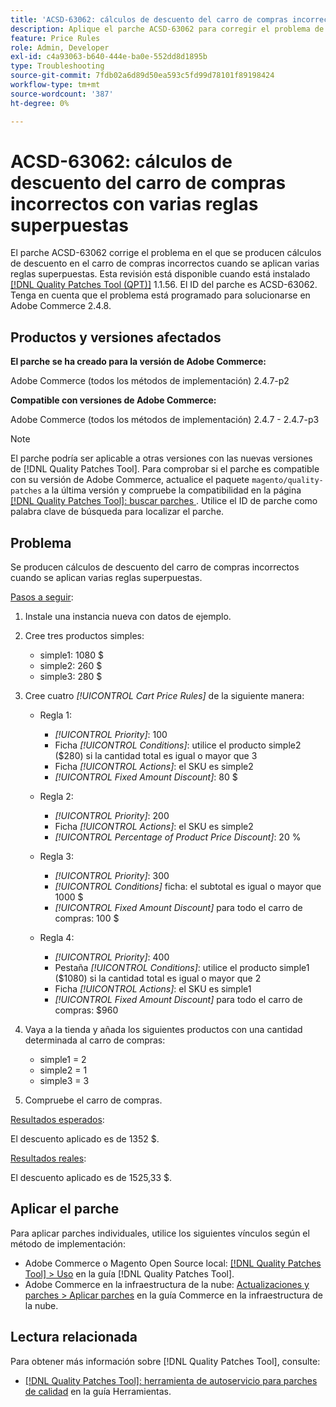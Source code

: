 ```yaml
---
title: 'ACSD-63062: cálculos de descuento del carro de compras incorrectos con varias reglas superpuestas'
description: Aplique el parche ACSD-63062 para corregir el problema de Adobe Commerce donde se producen cálculos incorrectos de descuento en el carro de compras cuando se aplican varias reglas superpuestas.
feature: Price Rules
role: Admin, Developer
exl-id: c4a93063-b640-444e-ba0e-552dd8d1895b
type: Troubleshooting
source-git-commit: 7fdb02a6d89d50ea593c5fd99d78101f89198424
workflow-type: tm+mt
source-wordcount: '387'
ht-degree: 0%

---
```


# ACSD-63062: cálculos de descuento del carro de compras incorrectos con varias reglas superpuestas

El parche ACSD-63062 corrige el problema en el que se producen cálculos de descuento en el carro de compras incorrectos cuando se aplican varias reglas superpuestas. Esta revisión está disponible cuando está instalado [[!DNL Quality Patches Tool (QPT)]](/help/tools/quality-patches-tool/quality-patches-tool-to-self-serve-quality-patches.md) 1.1.56. El ID del parche es ACSD-63062. Tenga en cuenta que el problema está programado para solucionarse en Adobe Commerce 2.4.8.

## Productos y versiones afectados

**El parche se ha creado para la versión de Adobe Commerce:**

Adobe Commerce (todos los métodos de implementación) 2.4.7-p2

**Compatible con versiones de Adobe Commerce:**

Adobe Commerce (todos los métodos de implementación) 2.4.7 - 2.4.7-p3

>[!NOTE]
>
>El parche podría ser aplicable a otras versiones con las nuevas versiones de [!DNL Quality Patches Tool]. Para comprobar si el parche es compatible con su versión de Adobe Commerce, actualice el paquete `magento/quality-patches` a la última versión y compruebe la compatibilidad en la página [[!DNL Quality Patches Tool]: buscar parches &#x200B;](https://experienceleague.adobe.com/tools/commerce-quality-patches/index.html?lang=es). Utilice el ID de parche como palabra clave de búsqueda para localizar el parche.

## Problema

Se producen cálculos de descuento del carro de compras incorrectos cuando se aplican varias reglas superpuestas.

<u>Pasos a seguir</u>:

1. Instale una instancia nueva con datos de ejemplo.
1. Cree tres productos simples:

   * simple1: 1080 $
   * simple2: 260 $
   * simple3: 280 $

1. Cree cuatro *[!UICONTROL Cart Price Rules]* de la siguiente manera:

   * Regla 1:

      * *[!UICONTROL Priority]*: 100
      * Ficha *[!UICONTROL Conditions]*: utilice el producto simple2 ($280) si la cantidad total es igual o mayor que 3
      * Ficha *[!UICONTROL Actions]*: el SKU es simple2
      * *[!UICONTROL Fixed Amount Discount]*: 80 $

   * Regla 2:

      * *[!UICONTROL Priority]*: 200
      * Ficha *[!UICONTROL Actions]*: el SKU es simple2
      * *[!UICONTROL Percentage of Product Price Discount]*: 20 %

   * Regla 3:

      * *[!UICONTROL Priority]*: 300
      * *[!UICONTROL Conditions]* ficha: el subtotal es igual o mayor que 1000 $
      * *[!UICONTROL Fixed Amount Discount]* para todo el carro de compras: 100 $

   * Regla 4:

      * *[!UICONTROL Priority]*: 400
      * Pestaña *[!UICONTROL Conditions]*: utilice el producto simple1 ($1080) si la cantidad total es igual o mayor que 2
      * Ficha *[!UICONTROL Actions]*: el SKU es simple1
      * *[!UICONTROL Fixed Amount Discount]* para todo el carro de compras: $960

1. Vaya a la tienda y añada los siguientes productos con una cantidad determinada al carro de compras:

   * simple1 = 2
   * simple2 = 1
   * simple3 = 3

1. Compruebe el carro de compras.

<u>Resultados esperados</u>:

El descuento aplicado es de 1352 $.

<u>Resultados reales</u>:

El descuento aplicado es de 1525,33 $.

## Aplicar el parche

Para aplicar parches individuales, utilice los siguientes vínculos según el método de implementación:

* Adobe Commerce o Magento Open Source local: [[!DNL Quality Patches Tool] > Uso](/help/tools/quality-patches-tool/usage.md) en la guía [!DNL Quality Patches Tool].
* Adobe Commerce en la infraestructura de la nube: [Actualizaciones y parches > Aplicar parches](https://experienceleague.adobe.com/docs/commerce-cloud-service/user-guide/develop/upgrade/apply-patches.html?lang=es) en la guía Commerce en la infraestructura de la nube.


## Lectura relacionada

Para obtener más información sobre [!DNL Quality Patches Tool], consulte:

* [[!DNL Quality Patches Tool]: herramienta de autoservicio para parches de calidad](/help/tools/quality-patches-tool/quality-patches-tool-to-self-serve-quality-patches.md) en la guía Herramientas.
